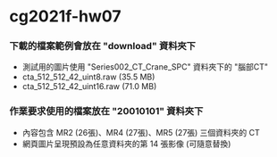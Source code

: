 # cg2021f-hw07
### 下載的檔案範例會放在 "download" 資料夾下
* 測試用的圖片使用 "Series002_CT_Crane_SPC" 資料夾下的 "腦部CT"
* cta_512_512_42_uint8.raw (35.5 MB)
* cta_512_512_42_uint16.raw (71.0 MB)
### 作業要求使用的檔案放在 "20010101" 資料夾下
* 內容包含 MR2 (26張)、MR4 (27張)、MR5 (27張) 三個資料夾的 CT
* 網頁圖片呈現預設為任意資料夾的第 14 張影像 (可隨意替換)
